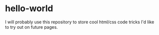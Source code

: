 # hello-world
I will probably use this repository to store cool html/css code tricks I'd like to try out on future pages.
